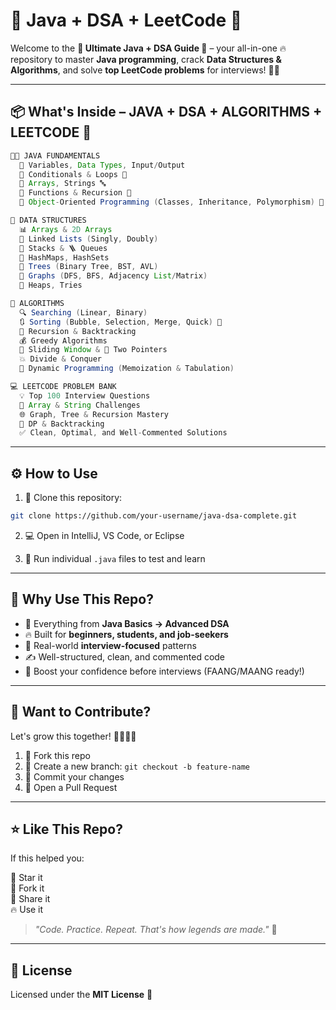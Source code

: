 # 🚀 Java + DSA + LeetCode 🚀

Welcome to the **🌟 Ultimate Java + DSA Guide 🌟** – your all-in-one 🔥 repository to master **Java programming**, crack **Data Structures & Algorithms**, and solve **top LeetCode problems** for interviews! 💼🧠

---

## 📦 What's Inside – JAVA + DSA + ALGORITHMS + LEETCODE 🧠

```java
👨‍💻 JAVA FUNDAMENTALS
  🔹 Variables, Data Types, Input/Output
  🔹 Conditionals & Loops 🔁
  🔹 Arrays, Strings 🔤
  🔹 Functions & Recursion 🔂
  🔹 Object-Oriented Programming (Classes, Inheritance, Polymorphism) 🧱

📐 DATA STRUCTURES
  📊 Arrays & 2D Arrays
  🧵 Linked Lists (Singly, Doubly)
  🧱 Stacks & 🪜 Queues
  🧠 HashMaps, HashSets
  🌳 Trees (Binary Tree, BST, AVL)
  🔗 Graphs (DFS, BFS, Adjacency List/Matrix)
  🧺 Heaps, Tries

🧩 ALGORITHMS
  🔍 Searching (Linear, Binary)
  🔃 Sorting (Bubble, Selection, Merge, Quick) 🎯
  🔁 Recursion & Backtracking
  💰 Greedy Algorithms
  🚪 Sliding Window & 🏃 Two Pointers
  💥 Divide & Conquer
  🧠 Dynamic Programming (Memoization & Tabulation)

💻 LEETCODE PROBLEM BANK
  💡 Top 100 Interview Questions
  🧮 Array & String Challenges
  🌐 Graph, Tree & Recursion Mastery
  🧩 DP & Backtracking
  ✅ Clean, Optimal, and Well-Commented Solutions
```

---

## ⚙️ How to Use

1. 🧬 Clone this repository:
```bash
git clone https://github.com/your-username/java-dsa-complete.git
```

2. 💻 Open in IntelliJ, VS Code, or Eclipse

3. 🚀 Run individual `.java` files to test and learn

---

## 🎯 Why Use This Repo?

- 📖 Everything from **Java Basics → Advanced DSA**
- 🔥 Built for **beginners, students, and job-seekers**
- 🧠 Real-world **interview-focused** patterns
- ✍️ Well-structured, clean, and commented code
- 🚀 Boost your confidence before interviews (FAANG/MAANG ready!)

---

## 🤝 Want to Contribute?

Let's grow this together! 🫱🏽‍🫲🏽

1. 🍴 Fork this repo  
2. 📂 Create a new branch: `git checkout -b feature-name`  
3. 💬 Commit your changes  
4. 🚀 Open a Pull Request  

---


## ⭐ Like This Repo?

If this helped you:

🌟 Star it  
🍴 Fork it  
👯 Share it  
🔥 Use it

> _"Code. Practice. Repeat. That's how legends are made."_ 💯

---

## 📝 License

Licensed under the **MIT License** 📄
